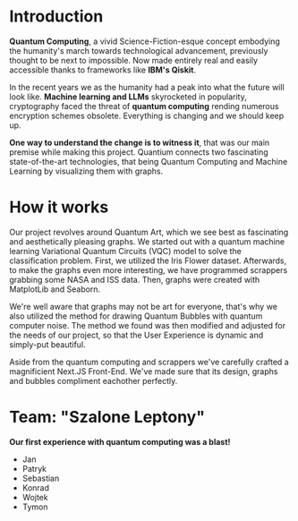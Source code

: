 # Introduction
**Quantum Computing**, a vivid Science-Fiction-esque concept embodying the humanity's march towards technological advancement, previously thought to be next to impossible. Now made entirely real and easily accessible thanks to frameworks like **IBM's Qiskit**. 

In the recent years we as the humanity had a peak into what the future will look like. 
**Machine learning and LLMs** skyrocketed in popularity, cryptography faced the threat of **quantum computing** rending numerous encryption schemes obsolete.
Everything is changing and we should keep up.

**One way to understand the change is to witness it**, that was our main premise while making this project. Quantium connects two fascinating state-of-the-art technologies, that being Quantum Computing and Machine Learning by visualizing them with graphs. 

# How it works
Our project revolves around Quantum Art, which we see best as fascinating and aesthetically pleasing graphs. 
We started out with a quantum machine learning Variational Quantum Circuits (VQC) model to solve the classification problem. First, we utilized the Iris Flower dataset. Afterwards, to make the graphs even more interesting, we have programmed scrappers grabbing some NASA and ISS data. Then, graphs were created with MatplotLib and Seaborn.

We're well aware that graphs may not be art for everyone, that's why we also utilized the method for drawing Quantum Bubbles with quantum computer noise. The method we found was then modified and adjusted for the needs of our project, so that the User Experience is dynamic and simply-put beautiful.

Aside from the quantum computing and scrappers we've carefully crafted a magnificient Next.JS  Front-End. We've made sure that its design, graphs and bubbles compliment eachother perfectly. 

# Team: "Szalone Leptony"
**Our first experience with quantum computing was a blast!**
- Jan 
- Patryk
- Sebastian
- Konrad
- Wojtek
- Tymon
